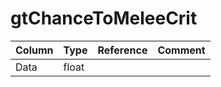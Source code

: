 # gtChanceToMeleeCrit

| Column | Type | Reference | Comment |
|--------|------|-----------|---------|
|Data|float|||
